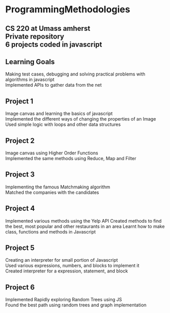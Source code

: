 # ProgrammingMethodologies
 
## CS 220 at Umass amherst <br/> Private repository <br/> 6 projects coded in javascript <br/> 

## Learning Goals
Making test cases, debugging and solving practical problems with algorithms in javascript
<br/>
Implemented APIs to gather data from the net
<br/>

## Project 1
Image canvas and learning the basics of javascript <br/>
Implemented the different ways of changing the properties of an Image
Used simple logic with loops and other data structures

## Project 2
Image canvas using Higher Order Functions<br/>
Implemented the same methods using Reduce, Map and Filter

## Project 3
Implementing the famous Matchmaking algorithm <br/>
Matched the companies with the candidates

## Project 4
Implemented various methods using the Yelp API
Created methods to find the best, most popular and other restaurants in an area
Learnt how to make class, functions and methods in Javascript <br/>


## Project 5
Creating an interpreter for small portion of Javascript<br/>
Used various expressions, numbers, and blocks to implement it<br/>
Created interpreter for a expression, statement, and block 

## Project 6
Implemented Rapidly exploring Random Trees using JS<br/>
Found the best path using random trees and graph implementation<br/>
